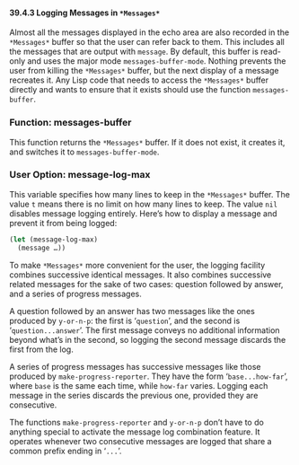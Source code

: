 

#### 39.4.3 Logging Messages in `*Messages*`

Almost all the messages displayed in the echo area are also recorded in the `*Messages*` buffer so that the user can refer back to them. This includes all the messages that are output with `message`. By default, this buffer is read-only and uses the major mode `messages-buffer-mode`. Nothing prevents the user from killing the `*Messages*` buffer, but the next display of a message recreates it. Any Lisp code that needs to access the `*Messages*` buffer directly and wants to ensure that it exists should use the function `messages-buffer`.

### Function: **messages-buffer**

This function returns the `*Messages*` buffer. If it does not exist, it creates it, and switches it to `messages-buffer-mode`.

### User Option: **message-log-max**

This variable specifies how many lines to keep in the `*Messages*` buffer. The value `t` means there is no limit on how many lines to keep. The value `nil` disables message logging entirely. Here’s how to display a message and prevent it from being logged:

```lisp
(let (message-log-max)
  (message …))
```

To make `*Messages*` more convenient for the user, the logging facility combines successive identical messages. It also combines successive related messages for the sake of two cases: question followed by answer, and a series of progress messages.

A question followed by an answer has two messages like the ones produced by `y-or-n-p`: the first is ‘`question`’, and the second is ‘`question...answer`’. The first message conveys no additional information beyond what’s in the second, so logging the second message discards the first from the log.

A series of progress messages has successive messages like those produced by `make-progress-reporter`. They have the form ‘`base...how-far`’, where `base` is the same each time, while `how-far` varies. Logging each message in the series discards the previous one, provided they are consecutive.

The functions `make-progress-reporter` and `y-or-n-p` don’t have to do anything special to activate the message log combination feature. It operates whenever two consecutive messages are logged that share a common prefix ending in ‘`...`’.
